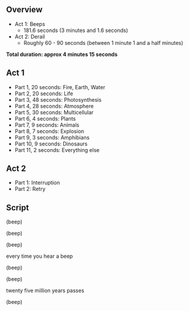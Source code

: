 
## Overview

- Act 1: Beeps
  - 181.6 seconds (3 minutes and 1.6 seconds) 
- Act 2: Derail
  - Roughly 60 - 90 seconds (between 1 minute 1 and a half minutes)
 
**Total duration: approx 4 minutes 15 seconds**

## Act 1

- Part 1, 20 seconds: Fire, Earth, Water
- Part 2, 20 seconds: Life
- Part 3, 48 seconds: Photosynthesis
- Part 4, 28 seconds: Atmosphere
- Part 5, 30 seconds: Multicellular
- Part 6, 4 seconds: Plants
- Part 7, 9 seconds: Animals
- Part 8, 7 seconds: Explosion
- Part 9, 3 seconds: Amphibians
- Part 10, 9 seconds: Dinosaurs
- Part 11, 2 seconds: Everything else

## Act 2

- Part 1: Interruption
- Part 2: Retry

## Script

(beep)

(beep)

(beep)

every time you hear a beep

(beep)

(beep)

twenty five million years passes

(beep)
